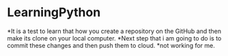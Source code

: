 # LearningPython

*It is a test to learn that how you create a repository on the GitHub and then make its clone on your local computer. 
*Next step that i am going to do is to commit these changes and then push them to cloud.
*not working for me.
